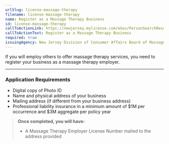 ```yaml
---
urlSlug: license-massage-therapy
filename: license-massage-therapy
name: Register as a Massage Therapy Business
id: license-massage-therapy
callToActionLink: https://newjersey.mylicense.com/eGov/PersonSearchResults.aspx?Facility=Y
callToActionText: Register as a Massage Therapy Business
required: true
issuingAgency: New Jersey Division of Consumer Affairs Board of Massage and Bodywork Therapy
---
```

If you will employ others to offer massage therapy services, you need to register your business as a massage therapy employer.


- - -
### Application Requirements

- Digital copy of Photo ID  
- Name and physical address of your business  
- Mailing address (if different from your business address)  
- Professional liability insurance in a minimum amount of $1M per occurrence and $3M aggregate per policy year

> **Once completed, you will have:**  
> - A Massage Therapy Employer License Number mailed to the address provided